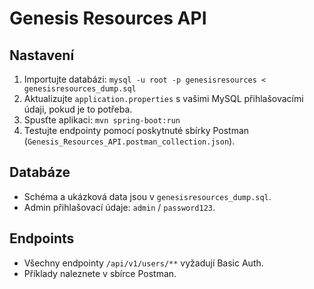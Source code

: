 # Genesis Resources API

## Nastavení
1. Importujte databázi: `mysql -u root -p genesisresources < genesisresources_dump.sql`
2. Aktualizujte `application.properties` s vašimi MySQL přihlašovacími údaji, pokud je to potřeba.
3. Spusťte aplikaci: `mvn spring-boot:run`
4. Testujte endpointy pomocí poskytnuté sbírky Postman (`Genesis_Resources_API.postman_collection.json`).

## Databáze
- Schéma a ukázková data jsou v `genesisresources_dump.sql`.
- Admin přihlašovací údaje: `admin` / `password123`.

## Endpoints
- Všechny endpointy `/api/v1/users/**` vyžadují Basic Auth.
- Příklady naleznete v sbírce Postman.